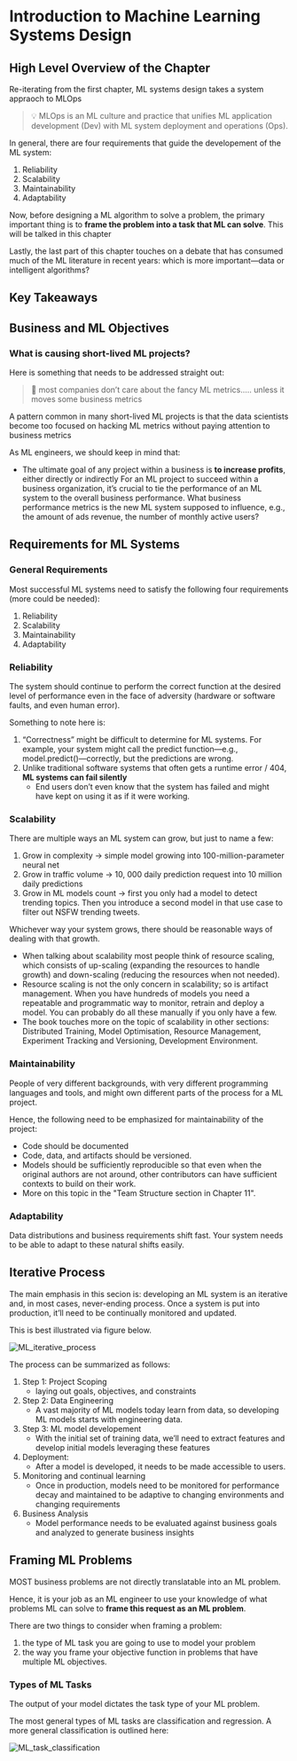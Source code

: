 # Introduction to Machine Learning Systems Design

## High Level Overview of the Chapter

Re-iterating from the first chapter, ML systems design takes a system appraoch to MLOps
>:bulb: MLOps is an ML culture and practice that unifies ML application development (Dev) with ML system deployment and operations (Ops).

In general, there are four requirements that guide the developement of the ML system:
1. Reliability
2. Scalability
3. Maintainability
4. Adaptability


Now, before designing a ML algorithm to solve a problem, the primary important thing is to **frame the problem into a task that ML can solve**. This will be talked in this chapter


Lastly, the last part of this chapter touches on a debate that has consumed much of the ML literature in recent years: which is more important—data or intelligent algorithms?

## Key Takeaways








## Business and ML Objectives

### What is causing short-lived ML projects?
Here is something that needs to be addressed straight out:
>:small_red_triangle_down: most companies don’t care about the fancy ML metrics..... unless it moves some business metrics

A pattern common in many short-lived ML projects is that the data scientists become too focused on hacking ML metrics without paying attention to business metrics

As ML engineers, we should keep in mind that:
- The ultimate goal of any project within a business is **to increase profits**, either directly or indirectly 
For an ML project to succeed within a business organization, it’s crucial to tie the performance of an ML system to the overall business performance. What business performance metrics is the new ML system supposed to influence, e.g., the amount of ads revenue, the number of monthly active users?


## Requirements for ML Systems

### General Requirements

Most successful ML systems need to satisfy the following four requirements (more could be needed):
1. Reliability
2. Scalability
3. Maintainability
4. Adaptability


### Reliability
The system should continue to perform the correct function at the desired level of performance even in the face of adversity (hardware or software faults, and even human error).

Something to note here is:
1. “Correctness” might be difficult to determine for ML systems. For example, your system might call the predict function—e.g., model.predict()—correctly, but the predictions are wrong.
2. Unlike traditional software systems that often gets a runtime error / 404, **ML systems can fail silently**
    - End users don’t even know that the system has failed and might have kept on using it as if it were working.



### Scalability

There are multiple ways an ML system can grow, but just to name a few:
1. Grow in complexity -> simple model growing into 100-million-parameter neural net
2. Grow in traffic volume -> 10, 000 daily prediction request into 10 million daily predictions
3. Grow in ML models count -> first you only had a model to detect trending topics. Then you introduce a second model in that use case to filter out NSFW trending tweets.


Whichever way your system grows, there should be reasonable ways of dealing with that growth.

- When talking about scalability most people think of resource scaling, which consists of up-scaling (expanding the resources to handle growth) and down-scaling (reducing the resources when not needed).
- Resource scaling is not the only concern in scalability; so is artifact management. When you have hundreds of models you need a repeatable and programmatic way to monitor, retrain and deploy a model. You can probably do all these manually if you only have a few.
- The book touches more on the topic of scalability in other sections: Distributed Training, Model Optimisation, Resource Management, Experiment Tracking and Versioning, Development Environment.



### Maintainability

People of very different backgrounds, with very different programming languages and tools, and might own different parts of the process for a ML project. 

Hence, the following need to be emphasized for maintainability of the project:
- Code should be documented
- Code, data, and artifacts should be versioned.
- Models should be sufficiently reproducible so that even when the original authors are not around, other contributors can have sufficient contexts to build on their work. 
- More on this topic in the "Team Structure section in Chapter 11".


### Adaptability
Data distributions and business requirements shift fast. Your system needs to be able to adapt to these natural shifts easily.


## Iterative Process

The main emphasis in this secion is: developing an ML system is an iterative and, in most cases, never-ending process. Once a system is put into production, it’ll need to be continually monitored and updated.

This is best illustrated via figure below. 

![ML_iterative_process](Assets/2-introduction-to-machine-learning-systems-design-assets/ML_iterative_process.png)

The process can be summarized as follows:
1. Step 1: Project Scoping
    - laying out goals, objectives, and constraints
2. Step 2: Data Engineering
    - A vast majority of ML models today learn from data, so developing ML models starts with engineering data.
3. Step 3: ML model developement
    - With the initial set of training data, we’ll need to extract features and develop initial models leveraging these features
4. Deployment:
    - After a model is developed, it needs to be made accessible to users. 
5. Monitoring and continual learning
    - Once in production, models need to be monitored for performance decay and maintained to be adaptive to changing environments and changing requirements
6. Business Analysis
    - Model performance needs to be evaluated against business goals and analyzed to generate business insights


## Framing ML Problems

MOST business problems are not directly translatable into an ML problem. 

Hence, it is your job as an ML engineer to use your knowledge of what problems ML can solve to **frame this request as an ML problem**.


There are two things to consider when framing a problem: 
1. the type of ML task you are going to use to model your problem
2. the way you frame your objective function in problems that have multiple ML objectives.


### Types of ML Tasks

The output of your model dictates the task type of your ML problem. 

The most general types of ML tasks are classification and regression. A more general classification is outlined here:

![ML_task_classification](Assets/2-introduction-to-machine-learning-systems-design-assets/ML_task_classification.png)





















